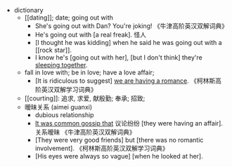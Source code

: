 - dictionary 
    - [[dating]]; date; going out with
        - She's going out with Dan? You're joking! 《牛津高阶英汉双解词典》
        - He's going out with [a real freak]. 怪人
        - [I thought he was kidding] when he said he was going out with a [[rock star]]. 
        - I know he's [going out with her], [but I don't think] they're [sleeping together](((4dDkGJn4n))). 
    - fall in love with; be in love; have a love affair; 
        - [It is ridiculous to suggest] [we are having a romance]([[romance]]). 《柯林斯高阶英汉双解学习词典》
    - [[courting]]: 追求, 求爱, 献殷勤; 奉承; 招致; 
    - 暧昧关系 (aimei guanxi)
        - dubious relationship
        - [It was common gossip that]([[gossip]]) 议论纷纷 [they were having an affair]. 关系暧昧 《牛津高阶英汉双解词典》
        - [They were very good friends] but [there was no romantic involvement]. 《柯林斯高阶英汉双解学习词典》
        - [His eyes were always so vague] [when he looked at her]. 
